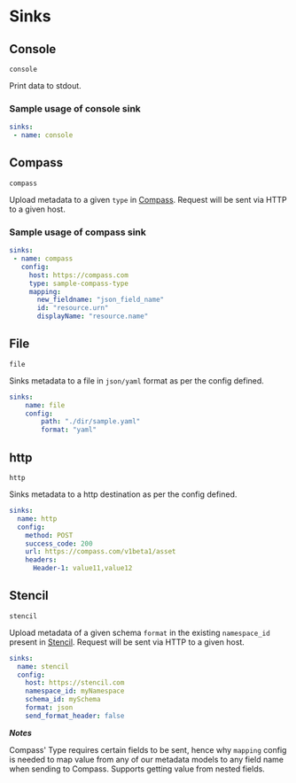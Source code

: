 # Sinks

## Console

`console`

Print data to stdout.

### Sample usage of console sink

```yaml
sinks:
 - name: console
```

## Compass

`compass`

Upload metadata to a given `type` in [Compass](https://github.com/odpf/meteor/tree/cb12c3ecf8904cf3f4ce365ca8981ccd132f35d0/docs/reference/github.com/odpf/compass/README.md). Request will be sent via HTTP to a given host.

### Sample usage of compass sink

```yaml
sinks:
 - name: compass
   config:
     host: https://compass.com
     type: sample-compass-type
     mapping:
       new_fieldname: "json_field_name"
       id: "resource.urn"
       displayName: "resource.name"
```

## File

`file`

Sinks metadata to a file in `json/yaml` format as per the config defined.

```yaml
sinks:
    name: file
    config:
        path: "./dir/sample.yaml"
        format: "yaml"
```

## http

`http`

Sinks metadata to a http destination as per the config defined.

```yaml
sinks:
  name: http
  config:
    method: POST
    success_code: 200
    url: https://compass.com/v1beta1/asset
    headers:
      Header-1: value11,value12
```

## Stencil

`stencil`

Upload metadata of a given schema `format` in the existing `namespace_id` present in [Stencil](https://github.com/odpf/meteor/tree/cb12c3ecf8904cf3f4ce365ca8981ccd132f35d0/docs/reference/github.com/odpf/stencil/README.md). Request will be sent via HTTP to a given host.

```yaml
sinks:
  name: stencil
  config:
    host: https://stencil.com
    namespace_id: myNamespace
    schema_id: mySchema
    format: json
    send_format_header: false
```

_**Notes**_

Compass' Type requires certain fields to be sent, hence why `mapping` config is needed to map value from any of our metadata models to any field name when sending to Compass. Supports getting value from nested fields.
